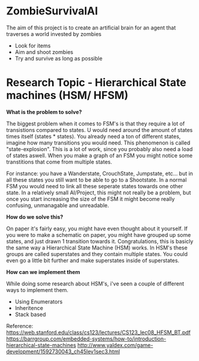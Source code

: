 # ZombieSurvivalAI

The aim of this project is to create an artificial brain for an agent that traverses a world invested by zombies

- Look for items
- Aim and shoot zombies
- Try and survive as long as possible


# Research Topic - Hierarchical State machines (HSM/ HFSM)

**What is the problem to solve?**

The biggest problem when it comes to FSM's is that they require a lot of transistions compared to states. U would need around the amount of states times itself (states * states). You already need a ton of different states, imagine how many transitions you would need. This phenomenon is called "state-explosion". This is a lot of work, since you probably also need a load of states aswell. When you make a graph of an FSM you might notice some transtitions that come from multiple states.

For instance: you have a Wanderstate, CrouchState, Jumpstate, etc... but in all these states you still want to be able to go to a Shootstate. In a normal FSM you would need to link all these seperate states towards one other state. 
In a relatively small AI/Project, this might not really be a problem, but once you start increasing the size of the FSM it might become really confusing, unmanagable and unreadable.


**How do we solve this?**

On paper it's fairly easy, you might have even thought about it yourself. If you were to make a schematic on paper, you might have grouped up some states, and just drawn 1 transition towards it. Congratulations, this is basicly the same way a Hierarchical State Machine (HSM) works. In HSM's these groups are called superstates and they contain multiple states. You could even go a little bit further and make superstates inside of superstates. 


**How can we implement them**

While doing some research about HSM's, i've seen a couple of different ways to implement them.
  - Using Enumerators
  - Inheritence
  - Stack based





Reference:
  https://web.stanford.edu/class/cs123/lectures/CS123_lec08_HFSM_BT.pdf
  https://barrgroup.com/embedded-systems/how-to/introduction-hierarchical-state-machines
  http://www.yaldex.com/game-development/1592730043_ch45lev1sec3.html
